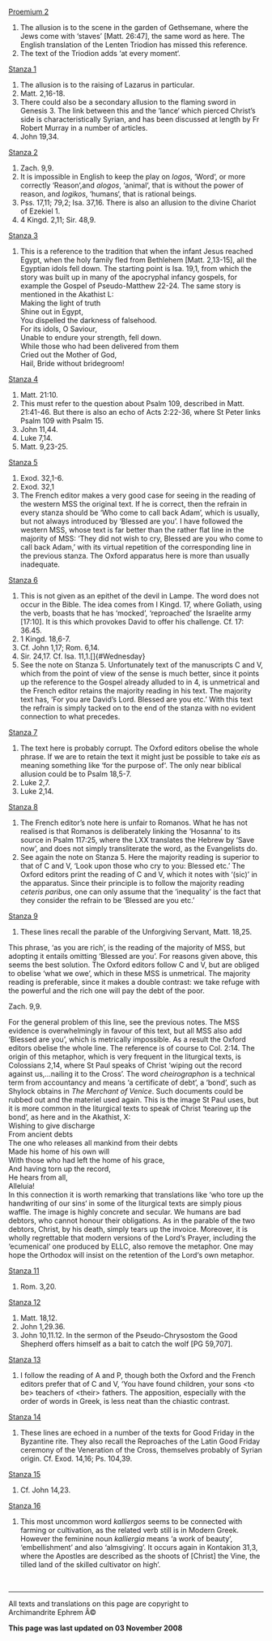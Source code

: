 [Proemium 2](kontak16.md)

1.  The allusion is to the scene in the garden of Gethsemane, where the
    Jews come with ‘staves’ \[Matt. 26:47\], the same word as here. The
    English translation of the Lenten Triodion has missed this
    reference.
2.  The text of the Triodion adds ‘at every moment‘.

[Stanza 1](kontak16.md)

1.  The allusion is to the raising of Lazarus in particular.
2.  Matt. 2,16-18.
3.  There could also be a secondary allusion to the flaming sword in
    Genesis 3. The link between this and the ‘lance‘ which pierced
    Christ’s side is characteristically Syrian, and has been discussed
    at length by Fr Robert Murray in a number of articles.
4.  John 19,34.

[Stanza 2](kontak16.md)

1.  Zach. 9,9.
2.  It is impossible in English to keep the play on *logos*, ‘Word‘, or
    more correctly ‘Reason‘,and *alogos*, ‘animal‘, that is without the
    power of reason, and *logikos*, ‘humans‘, that is rational beings.
3.  Pss. 17,11; 79,2; Isa. 37,16. There is also an allusion to the
    divine Chariot of Ezekiel 1.
4.  4 Kingd. 2,11; Sir. 48,9.

[Stanza 3](kontak16.md)

1.  This is a reference to the tradition that when the infant Jesus
    reached Egypt, when the holy family fled from Bethlehem \[Matt.
    2,13-15\], all the Egyptian idols fell down. The starting point is
    Isa. 19,1, from which the story was built up in many of the
    apocryphal infancy gospels, for example the Gospel of Pseudo-Matthew
    22-24. The same story is mentioned in the Akathist L:\
    Making the light of truth\
    Shine out in Egypt,\
    You dispelled the darkness of falsehood.\
    For its idols, O Saviour,\
    Unable to endure your strength, fell down.\
    While those who had been delivered from them\
    Cried out the Mother of God,\
    Hail, Bride without bridegroom!

[Stanza 4](kontak16.md)

1.  Matt. 21:10.
2.  This must refer to the question about Psalm 109, described in Matt.
    21:41-46. But there is also an echo of Acts 2:22-36, where St Peter
    links Psalm 109 with Psalm 15.
3.  John 11,44.
4.  Luke 7,14.
5.  Matt. 9,23-25.

[Stanza 5](kontak16.md)

1.  Exod. 32,1-6.
2.  Exod. 32,1
3.  The French editor makes a very good case for seeing in the reading
    of the western MSS the original text. If he is correct, then the
    refrain in every stanza should be ‘Who come to call back Adam’,
    which is usually, but not always introduced by ‘Blessed are you’. I
    have followed the western MSS, whose text is far better than the
    rather flat line in the majority of MSS: ‘They did not wish to cry,
    Blessed are you who come to call back Adam,’ with its virtual
    repetition of the corresponding line in the previous stanza. The
    Oxford apparatus here is more than usually inadequate.

[Stanza 6](kontak16.md)

1.  This is not given as an epithet of the devil in Lampe. The word does
    not occur in the Bible. The idea comes from I Kingd. 17, where
    Goliath, using the verb, boasts that he has ‘mocked’, ‘reproached’
    the Israelite army \[17:10\]. It is this which provokes David to
    offer his challenge. Cf. 17: 36.45.
2.  1 Kingd. 18,6-7.
3.  Cf. John 1,17; Rom. 6,14.
4.  Sir. 24,17. Cf. Isa. 11,1.[]{#Wednesday}
5.  See the note on Stanza 5. Unfortunately text of the manuscripts C
    and V, which from the point of view of the sense is much better,
    since it points up the reference to the Gospel already alluded to in
    4, is unmetrical and the French editor retains the majority reading
    in his text. The majority text has, ‘For you are David’s Lord.
    Blessed are you etc.’ With this text the refrain is simply tacked on
    to the end of the stanza with no evident connection to what
    precedes.

[Stanza 7](kontak16.md)

1.  The text here is probably corrupt. The Oxford editors obelise the
    whole phrase. If we are to retain the text it might just be possible
    to take *eis* as meaning something like ‘for the purpose of‘. The
    only near biblical allusion could be to Psalm 18,5-7.
2.  Luke 2,7.
3.  Luke 2,14.

[Stanza 8](kontak16.md)

1.  The French editor’s note here is unfair to Romanos. What he has not
    realised is that Romanos is deliberately linking the ‘Hosanna’ to
    its source in Psalm 117:25, where the LXX translates the Hebrew by
    ‘Save now’, and does not simply transliterate the word, as the
    Evangelists do.
2.  See again the note on Stanza 5. Here the majority reading is
    superior to that of C and V, ‘Look upon those who cry to you:
    Blessed etc.’ The Oxford editors print the reading of C and V, which
    it notes with ‘(sic)’ in the apparatus. Since their principle is to
    follow the majority reading *ceteris paribus*, one can only assume
    that the ‘inequality’ is the fact that they consider the refrain to
    be ‘Blessed are you etc.’

[Stanza 9](kontak16.md)

1.  These lines recall the parable of the Unforgiving Servant, Matt.
    18,25.

This phrase, ‘as you are rich’, is the reading of the majority of MSS,
but adopting it entails omitting ‘Blessed are you’. For reasons given
above, this seems the best solution. The Oxford editors follow C and V,
but are obliged to obelise ‘what we owe’, which in these MSS is
unmetrical. The majority reading is preferable, since it makes a double
contrast: we take refuge with the powerful and the rich one will pay the
debt of the poor.

Zach. 9,9.

For the general problem of this line, see the previous notes. The MSS
evidence is overwhelmingly in favour of this text, but all MSS also add
‘Blessed are you’, which is metrically impossible. As a result the
Oxford editors obelise the whole line. The reference is of course to
Col. 2:14. The origin of this metaphor, which is very frequent in the
liturgical texts, is Colossians 2,14, where St Paul speaks of Christ
‘wiping out the record against us,…nailing it to the Cross’. The word
*cheirographon* is a technical term from accountancy and means ‘a
certificate of debt’, a ‘bond’, such as Shylock obtains in *The Merchant
of Venice*. Such documents could be rubbed out and the materiel used
again. This is the image St Paul uses, but it is more common in the
liturgical texts to speak of Christ ‘tearing up the bond’, as here and
in the Akathist, X:\
Wishing to give discharge\
From ancient debts\
The one who releases all mankind from their debts\
Made his home of his own will\
With those who had left the home of his grace,\
And having torn up the record,\
He hears from all,\
Alleluia!\
In this connection it is worth remarking that translations like ‘who
tore up the handwriting of our sins‘ in some of the liturgical texts are
simply pious waffle. The image is highly concrete and secular. We humans
are bad debtors, who cannot honour their obligations. As in the parable
of the two debtors, Christ, by his death, simply tears up the invoice.
Moreover, it is wholly regrettable that modern versions of the Lord‘s
Prayer, including the ‘ecumenical‘ one produced by ELLC, also remove the
metaphor. One may hope the Orthodox will insist on the retention of the
Lord‘s own metaphor.

[Stanza 11](kontak16.md)

1.  Rom. 3,20.

[Stanza 12](kontak16.md)

1.  Matt. 18,12.
2.  John 1,29.36.
3.  John 10,11.12. In the sermon of the Pseudo-Chrysostom the Good
    Shepherd offers himself as a bait to catch the wolf \[PG 59,707\].

[Stanza 13](kontak16.md)

1.  I follow the reading of A and P, though both the Oxford and the
    French editors prefer that of C and V, ‘You have found children,
    your sons &lt;to be&gt; teachers of &lt;their&gt; fathers. The
    apposition, especially with the order of words in Greek, is less
    neat than the chiastic contrast.

[Stanza 14](kontak16.md)

1.  These lines are echoed in a number of the texts for Good Friday in
    the Byzantine rite. They also recall the Reproaches of the Latin
    Good Friday ceremony of the Veneration of the Cross, themselves
    probably of Syrian origin. Cf. Exod. 14,16; Ps. 104,39.

[Stanza 15](kontak16.md)

1.  Cf. John 14,23.

[Stanza 16](kontak16.md)

1.  This most uncommon word *kalliergos* seems to be connected with
    farming or cultivation, as the related verb still is in Modern
    Greek. However the feminine noun *kalliergia* means ‘a work of
    beauty’, ‘embellishment’ and also ‘almsgiving’. It occurs again in
    Kontakion 31,3, where the Apostles are described as the shoots of
    \[Christ\] the Vine, the tilled land of the skilled cultivator on
    high’.

 

------------------------------------------------------------------------

All texts and translations on this page are copyright to\
Archimandrite Ephrem Â©

**This page was last updated on 03 November 2008**
